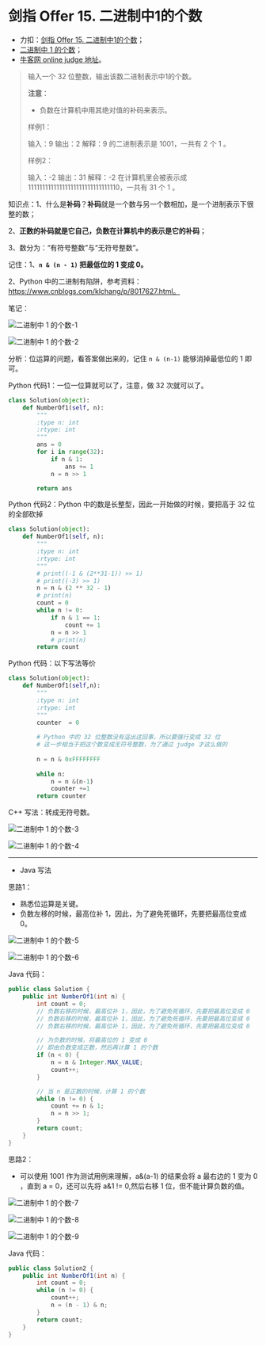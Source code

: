 # 剑指 Offer 15. 二进制中1的个数

+ 力扣：[剑指 Offer 15. 二进制中1的个数](https://leetcode-cn.com/problems/er-jin-zhi-zhong-1de-ge-shu-lcof)；
+ [二进制中 $1$ 的个数](https://www.acwing.com/problem/content/25/)；
+ [牛客网 online judge 地址](https://www.nowcoder.com/practice/8ee967e43c2c4ec193b040ea7fbb10b8?tpId=13&tqId=11164&tPage=1&rp=1&ru=/ta/coding-interviews&qru=/ta/coding-interviews/question-ranking)。



> 输入一个 32 位整数，输出该数二进制表示中1的个数。
>
> **注意**：
>
> - 负数在计算机中用其绝对值的补码来表示。
>
> 样例1：
>
> 输入：9
> 输出：2
> 解释：9 的二进制表示是 1001，一共有 2 个 1 。
>
> 样例2：
>
> 输入：-2
> 输出：31
> 解释：-2 在计算机里会被表示成 11111111111111111111111111111110，一共有 31 个 1 。

知识点：1、什么是**补码**？**补码**就是一个数与另一个数相加，是一个进制表示下很整的数；

2、**正数的补码就是它自己，负数在计算机中的表示是它的补码**；

3、数分为：“有符号整数”与“无符号整数”。

记住：1、**`n & (n - 1)` 把最低位的 $1$ 变成 $0$。**

2、Python 中的二进制有陷阱，参考资料：https://www.cnblogs.com/klchang/p/8017627.html。

笔记：

![二进制中 1 的个数-1](https://liweiwei1419.github.io/images/sword-for-offer/15-7.jpg)

![二进制中 1 的个数-2](https://liweiwei1419.github.io/images/sword-for-offer/15-8.jpg)

分析：位运算的问题，看答案做出来的，记住 `n & (n-1)` 能够消掉最低位的 $1$ 即可。

Python 代码1：一位一位算就可以了，注意，做 $32$ 次就可以了。

```python
class Solution(object):
    def NumberOf1(self, n):
        """
        :type n: int
        :rtype: int
        """
        ans = 0
        for i in range(32):
            if n & 1:
                ans += 1
            n = n >> 1

        return ans
```

Python 代码2：Python 中的数是长整型，因此一开始做的时候，要把高于 $32$ 位的全部砍掉

```python
class Solution(object):
    def NumberOf1(self, n):
        """
        :type n: int
        :rtype: int
        """
        # print((-1 & (2**31-1)) >> 1)
        # print((-3) >> 1)
        n = n & (2 ** 32 - 1)
        # print(n)
        count = 0
        while n != 0:
            if n & 1 == 1:
                count += 1
            n = n >> 1
            # print(n)
        return count
```

Python 代码：以下写法等价

```python
class Solution(object):
    def NumberOf1(self,n):
        """
        :type n: int
        :rtype: int
        """
        counter  = 0
        
        # Python 中的 32 位整数没有溢出这回事，所以要强行变成 32 位
        # 这一步相当于把这个数变成无符号整数，为了通过 judge 才这么做的
        
        n = n & 0xFFFFFFFF
        
        while n:
            n = n &(n-1)
            counter +=1
        return counter
```

C++ 写法：转成无符号数。

![二进制中 1 的个数-3](https://liweiwei1419.github.io/images/sword-for-offer/15-9.jpg)

![二进制中 1 的个数-4](https://liweiwei1419.github.io/images/sword-for-offer/15-6.jpg)

---

+ Java 写法

思路1：

+ 熟悉位运算是关键。
+ 负数左移的时候，最高位补 1，因此，为了避免死循环，先要把最高位变成 0。

![二进制中 1 的个数-5](https://liweiwei1419.github.io/images/sword-for-offer/15-1.jpg)

![二进制中 1 的个数-6](https://liweiwei1419.github.io/images/sword-for-offer/15-2.jpg)

Java 代码：

```java
public class Solution {
    public int NumberOf1(int n) {
        int count = 0;
        // 负数右移的时候，最高位补 1，因此，为了避免死循环，先要把最高位变成 0
        // 负数右移的时候，最高位补 1，因此，为了避免死循环，先要把最高位变成 0
        // 负数右移的时候，最高位补 1，因此，为了避免死循环，先要把最高位变成 0

        // 为负数的时候，将最高位的 1 变成 0
        // 即由负数变成正数，然后再计算 1 的个数
        if (n < 0) {
            n = n & Integer.MAX_VALUE;
            count++;
        }

        // 当 n 是正数的时候，计算 1 的个数
        while (n != 0) {
            count += n & 1;
            n = n >> 1;
        }
        return count;
    }
}
```
思路2：

+ 可以使用 1001 作为测试用例来理解，a&(a-1) 的结果会将 a 最右边的 1 变为 0 ，直到 a = 0，还可以先将 a&1 != 0,然后右移 1 位，但不能计算负数的值。


![二进制中 1 的个数-7](https://liweiwei1419.github.io/images/sword-for-offer/15-3.jpg)

![二进制中 1 的个数-8](https://liweiwei1419.github.io/images/sword-for-offer/15-4.jpg)

![二进制中 1 的个数-9](https://liweiwei1419.github.io/images/sword-for-offer/15-5.jpg)



Java 代码：

```java
public class Solution2 {
    public int NumberOf1(int n) {
        int count = 0;
        while (n != 0) {
            count++;
            n = (n - 1) & n;
        }
        return count;
    }
}
```

<script src='https://cdnjs.cloudflare.com/ajax/libs/mathjax/2.7.5/MathJax.js?config=TeX-MML-AM_CHTML' async></script>
<script type="text/x-mathjax-config">
MathJax.Hub.Config({
tex2jax: {
  inlineMath: [['$','$'], ['\\(','\\)']],
  processEscapes: true
  },
displayAlign : "left",
TeX: {
        equationNumbers: {
            autoNumber: "all",
            useLabelIds: true
        }
    },
    "HTML-CSS": {
        linebreaks: {
            automatic: true
        },
        scale: 100,
        styles: {
          ".MathJax_Display": {
            "text-align": "left",
            "width" : "auto",
            "margin": "10px 0px 10px 0px !important",
            "background-color": "#f5f5f5 !important",
            "border-radius": "3px !important",
            border:  "1px solid #ccc !important",
            padding: "5px 5px 5px 5px !important"
          },
          ".MathJax": {
            "background-color": "#f5f5f5 !important",
            padding: "2px 2px 2px 2px !important"
          }
        }
    },
    SVG: {
        linebreaks: {
            automatic: true
        }
    }
});
</script>




